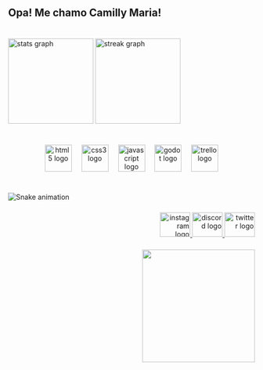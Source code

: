 <h2 align="left">Opa! Me chamo Camilly Maria!</h2>

###

<br clear="both">

<div align="left">
  <img src="https://github-readme-stats.vercel.app/api?username=CamillyMaria&hide_title=false&hide_rank=false&show_icons=true&include_all_commits=true&count_private=true&disable_animations=false&theme=dracula&locale=pt-br&hide_border=true&order=1" height="174" alt="stats graph"  />
  <img src="https://streak-stats.demolab.com?user=CamillyMaria&locale=pt-br&mode=daily&theme=dracula&hide_border=true&border_radius=5&order=3" height="174" alt="streak graph"  />
</div>

###

<br clear="both">

<div align="center">
  <img src="https://cdn.jsdelivr.net/gh/devicons/devicon/icons/html5/html5-plain.svg" height="55" alt="html5 logo"  />
  <img width="12" />
  <img src="https://cdn.jsdelivr.net/gh/devicons/devicon/icons/css3/css3-plain.svg" height="55" alt="css3 logo"  />
  <img width="12" />
  <img src="https://cdn.jsdelivr.net/gh/devicons/devicon/icons/javascript/javascript-plain.svg" height="55" alt="javascript logo"  />
  <img width="12" />
  <img src="https://cdn.jsdelivr.net/gh/devicons/devicon/icons/godot/godot-original.svg" height="55" alt="godot logo"  />
  <img width="12" />
  <img src="https://cdn.jsdelivr.net/gh/devicons/devicon/icons/trello/trello-plain.svg" height="55" alt="trello logo"  />
</div>

###

<br clear="both">

<img src="https://raw.githubusercontent.com/CamillyMaria/CamillyMaria/output/snake.svg" alt="Snake animation" />

###

<div align="right">
  <a href="https://www.instagram.com/_zer0fiv5_/" target="_blank">
    <img src="https://raw.githubusercontent.com/maurodesouza/profile-readme-generator/master/src/assets/icons/social/instagram/default.svg" width="62" height="50" alt="instagram logo"  />
  </a>
  <a href="https://discord.com/channels/@005_z" target="_blank">
    <img src="https://raw.githubusercontent.com/maurodesouza/profile-readme-generator/master/src/assets/icons/social/discord/default.svg" width="62" height="50" alt="discord logo"  />
  </a>
  <a href="https://twitter.com/_zer0_fiv5" target="_blank">
    <img src="https://raw.githubusercontent.com/maurodesouza/profile-readme-generator/master/src/assets/icons/social/twitter/default.svg" width="62" height="50" alt="twitter logo"  />
  </a>
</div>

###

<img align="right" height="230" src="https://avatars.githubusercontent.com/u/139510348?s=400&u=ba17c61e3f71c61bb50665ce7ab6a5ada18a390f&v=4"  />

###
